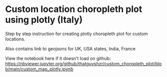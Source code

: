 # Custom location choropleth plot using plotly (Italy)

Step by step instruction for creating plotly choropleth plot for custom locations.

Also contains link to geojsons for UK, USA states, India, France

View the notebook here if it doesn't load on github: https://nbviewer.jupyter.org/github/thatguyshzr/custom_choropleth_plot/blob/main/custom_map_plotly.ipynb
